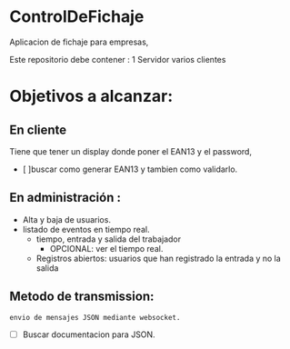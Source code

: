 # ControlDeFichaje
Aplicacion de fichaje para empresas, 

Este repositorio debe contener :
1 Servidor
varios clientes 

# Objetivos a alcanzar:

## En cliente 

Tiene que tener un display donde poner el EAN13 y el password, 
- [ ]buscar como generar EAN13  y tambien como validarlo.
## En administración :
- Alta y baja de usuarios.
- listado de eventos en tiempo real.
    - tiempo, entrada y salida del trabajador
        - OPCIONAL: ver el tiempo real.
    - Registros abiertos: usuarios que han registrado la entrada y no la salida
    
## Metodo de transmission:
    envio de mensajes JSON mediante websocket.
- [ ] Buscar documentacion para JSON.